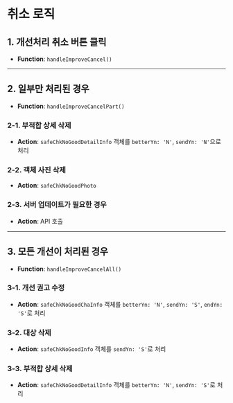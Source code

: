 # 취소 로직

## 1. 개선처리 취소 버튼 클릭

- **Function**: `handleImproveCancel()`

---

## 2. 일부만 처리된 경우

- **Function**: `handleImproveCancelPart()`

### 2-1. 부적합 상세 삭제

- **Action**: `safeChkNoGoodDetailInfo` 객체를 `betterYn: 'N'`, `sendYn: 'N'`으로 처리

### 2-2. 객체 사진 삭제

- **Action**: `safeChkNoGoodPhoto`

### 2-3. 서버 업데이트가 필요한 경우

- **Action**: API 호출

---

## 3. 모든 개선이 처리된 경우

- **Function**: `handleImproveCancelAll()`

### 3-1. 개선 권고 수정

- **Action**: `safeChkNoGoodChaInfo` 객체를 `betterYn: 'N'`, `sendYn: 'S'`, `endYn: 'S'`로 처리

### 3-2. 대상 삭제

- **Action**: `safeChkNoGoodInfo` 객체를 `sendYn: 'S'`로 처리

### 3-3. 부적합 상세 삭제

- **Action**: `safeChkNoGoodDetailInfo` 객체를 `betterYn: 'N'`, `sendYn: 'S'`로 처리
